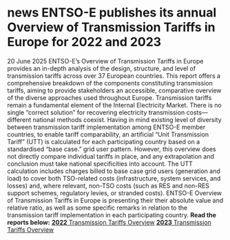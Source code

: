 #  news ENTSO-E publishes its annual Overview of Transmission Tariffs in Europe for 2022 and 2023
20 June 2025
ENTSO-E’s Overview of Transmission Tariffs in Europe provides an in-depth analysis of the design, structure, and level of transmission tariffs across over 37 European countries. This report offers a comprehensive breakdown of the components constituting transmission tariffs, aiming to provide stakeholders an accessible, comparative overview of the diverse approaches used throughout Europe.
Transmission tariffs remain a fundamental element of the Internal Electricity Market. There is no single “correct solution” for recovering electricity transmission costs—different national methods coexist. Having in mind existing level of diversity between transmission tariff implementation among ENTSO-E member countries, to enable tariff comparability, an artificial “Unit Transmission Tariff” (UTT) is calculated for each participating country based on a standardised “base case.” grid user pattern. However, this overview does not directly compare individual tariffs in place, and any extrapolation and conclusion must take national specificities into account.
The UTT calculation includes charges billed to base case grid users (generation and load) to cover both TSO-related costs (infrastructure, system services, and losses) and, where relevant, non-TSO costs (such as RES and non-RES support schemes, regulatory levies, or stranded costs). ENTSO-E Overview of Transmission Tariffs in Europe is presenting their their absolute value and relative ratio, as well as some specific remarks in relation to the transmission tariff implementation in each participating country.
**R﻿ead the reports below:**
[**2022** Transmission Tariffs Overview](https://eepublicdownloads.blob.core.windows.net/public-cdn-container/clean-documents/mc-documents/transmission-tariffs/Overview_of_Transmission_Tariffs_in_Europe_Synthesis_2022.pdf)
[**2023** Transmission Tariffs Overview](https://eepublicdownloads.blob.core.windows.net/public-cdn-container/clean-documents/mc-documents/transmission-tariffs/Overview_of_Transmission_Tariffs_in_Europe_Synthesis_2023.pdf)